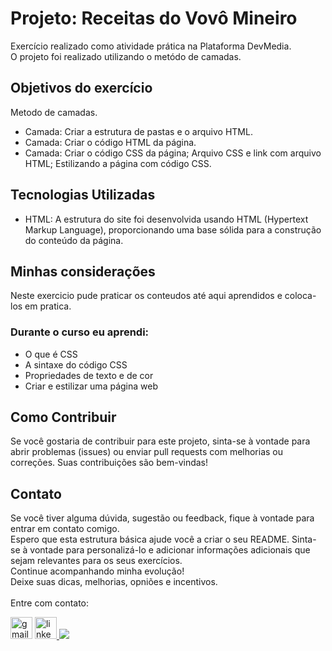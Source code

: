 <h1>Projeto: Receitas do Vovô Mineiro</h1>
<p>Exercício realizado como atividade prática na Plataforma DevMedia.<br>O projeto foi realizado utilizando o metódo de camadas.</p>

<h2>Objetivos do exercício</h2>
<p>Metodo de camadas.</p>
<ul type="1">
  <li>Camada: Criar a estrutura de pastas e o arquivo HTML.</li>
  <li>Camada: Criar o código HTML da página.</li>
  <li>Camada: Criar o código CSS da página; Arquivo CSS e link com arquivo HTML; Estilizando a página com código CSS.</li>
</ul>

<h2>Tecnologias Utilizadas</h2>
<ul>
  <li>HTML: A estrutura do site foi desenvolvida usando HTML (Hypertext Markup Language), proporcionando uma base sólida para a construção do conteúdo da página.</li>
</ul>

<h2>Minhas considerações</h2>
<p>Neste exercicio pude praticar os conteudos até aqui aprendidos e coloca-los em pratica.</p>

<h3>Durante o curso eu aprendi:</h3>
<ul>
  <li>O que é CSS</li>
  <li>A sintaxe do código CSS</li>
  <li>Propriedades de texto e de cor</li>
  <li>Criar e estilizar uma página web</li>
</ul>

<h2>Como Contribuir</h2>
<p>Se você gostaria de contribuir para este projeto, sinta-se à vontade para abrir problemas (issues) ou enviar pull requests com melhorias ou correções. Suas contribuições são bem-vindas!</p>


<h2>Contato</h2>
<p>Se você tiver alguma dúvida, sugestão ou feedback, fique à vontade para entrar em contato comigo.
<br>
Espero que esta estrutura básica ajude você a criar o seu README. Sinta-se à vontade para personalizá-lo e adicionar informações adicionais que sejam relevantes para os seus exercícios.<br>
Continue acompanhando minha evolução!<br>
Deixe suas dicas, melhorias, opniões e incentivos.<br>
<br>
Entre com contato:<br></p>
<a href="mailto:adrianomatilde@gmail.com" target="blank"><img src="https://img.shields.io/static/v1?message=Gmail&logo=gmail&label=&color=D14836&logoColor=white&labelColor=&style=for-the-badge" height="35" alt="gmail logo"></a>
<a href="https://www.linkedin.com/in/adrianomsj/" target="blank">
  <img src="https://img.shields.io/static/v1?message=LinkedIn&logo=linkedin&label=&color=0077B5&logoColor=white&labelColor=&style=for-the-badge" height="35" alt="linkedin logo"/>
</a>

<img src="primeiro-contato-html-lojavirtual.png"/>